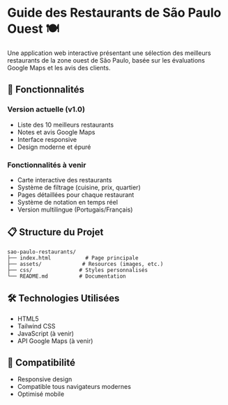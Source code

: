 # Guide des Restaurants de São Paulo Ouest 🍽️

Une application web interactive présentant une sélection des meilleurs restaurants de la zone ouest de São Paulo, basée sur les évaluations Google Maps et les avis des clients.

## 🌟 Fonctionnalités

### Version actuelle (v1.0)
- Liste des 10 meilleurs restaurants
- Notes et avis Google Maps
- Interface responsive
- Design moderne et épuré

### Fonctionnalités à venir
- Carte interactive des restaurants
- Système de filtrage (cuisine, prix, quartier)
- Pages détaillées pour chaque restaurant
- Système de notation en temps réel
- Version multilingue (Portugais/Français)

## 📋 Structure du Projet

```
sao-paulo-restaurants/
├── index.html           # Page principale
├── assets/             # Resources (images, etc.)
├── css/               # Styles personnalisés
└── README.md          # Documentation
```

## 🛠️ Technologies Utilisées

- HTML5
- Tailwind CSS
- JavaScript (à venir)
- API Google Maps (à venir)

## 📱 Compatibilité

- Responsive design
- Compatible tous navigateurs modernes
- Optimisé mobile